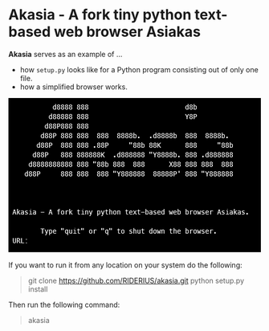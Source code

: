 # Akasia - A fork tiny python text-based web browser Asiakas

**Akasia** serves as an example of ...

- how `setup.py` looks like for a Python program consisting out of only one file.
- how a simplified browser works.

![image](docs/akasia.png)

If you want to run it from any location on your system do the following:

> git clone <https://github.com/RIDERIUS/akasia.git>
> python setup.py install

Then run the following command:

> akasia
